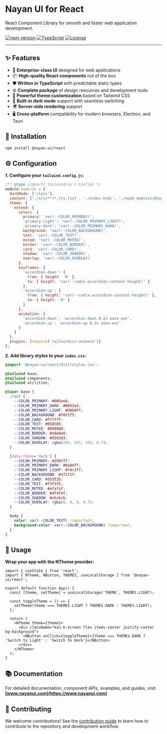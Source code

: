 # Nayan UI for React

React Component Library for smooth and faster web application development.

[![npm version](https://badge.fury.io/js/@nayan-ui%2Freact.svg)](https://badge.fury.io/js/@nayan-ui%2Freact)
[![TypeScript](https://img.shields.io/badge/TypeScript-Ready-blue.svg)](https://www.typescriptlang.org/)
[![License](https://img.shields.io/npm/l/@nayan-ui/react.svg)](https://github.com/ursnj/nayan/blob/main/LICENSE)

---

## ✨ Features

- 🌈 **Enterprise-class UI** designed for web applications
- 📦 **High-quality React components** out of the box
- 🛡 **Written in TypeScript** with predictable static types
- ⚙️ **Complete package** of design resources and development tools
- 🎨 **Powerful theme customization** based on Tailwind CSS
- 🌙 **Built-in dark mode** support with seamless switching
- 🌍 **Server-side rendering** support
- 🖥 **Cross-platform** compatibility for modern browsers, Electron, and Tauri

## 🔨 Installation

```bash
npm install @nayan-ui/react
```

## ⚙️ Configuration

**1. Configure your `tailwind.config.js`:**

```javascript
/** @type {import('tailwindcss').Config} */
module.exports = {
  darkMode: ['class'],
  content: ['./src/**/*.{ts,tsx}', './index.html', './node_modules/@nayan-ui/react/dist/**/*.{js,jsx,ts,tsx}'],
  theme: {
    extend: {
      colors: {
        primary: 'var(--COLOR_PRIMARY)',
        'primary-light': 'var(--COLOR_PRIMARY_LIGHT)',
        'primary-dark': 'var(--COLOR_PRIMARY_DARK)',
        background: 'var(--COLOR_BACKGROUND)',
        text: 'var(--COLOR_TEXT)',
        muted: 'var(--COLOR_MUTED)',
        border: 'var(--COLOR_BORDER)',
        card: 'var(--COLOR_CARD)',
        shadow: 'var(--COLOR_SHADOW)',
        overlay: 'var(--COLOR_OVERLAY)'
      },
      keyframes: {
        'accordion-down': {
          from: { height: '0' },
          to: { height: 'var(--radix-accordion-content-height)' }
        },
        'accordion-up': {
          from: { height: 'var(--radix-accordion-content-height)' },
          to: { height: '0' }
        }
      },
      animation: {
        'accordion-down': 'accordion-down 0.2s ease-out',
        'accordion-up': 'accordion-up 0.2s ease-out'
      }
    }
  },
  plugins: [require('tailwindcss-animate')]
};
```

**2. Add library styles to your `index.css`:**

```css
@import '@nayan-ui/react/dist/styles.css';

@tailwind base;
@tailwind components;
@tailwind utilities;

@layer base {
  :root {
    --COLOR_PRIMARY: #005ee6;
    --COLOR_PRIMARY_DARK: #0043a3;
    --COLOR_PRIMARY_LIGHT: #0069ff;
    --COLOR_BACKGROUND: #f0f2f5;
    --COLOR_CARD: #ffffff;
    --COLOR_TEXT: #050505;
    --COLOR_MUTED: #808080;
    --COLOR_BORDER: #e0e0e0;
    --COLOR_SHADOW: #d3d3d3;
    --COLOR_OVERLAY: rgba(255, 255, 255, 0.7);
  }

  [data-theme='dark'] {
    --COLOR_PRIMARY: #2997ff;
    --COLOR_PRIMARY_DARK: #0a84ff;
    --COLOR_PRIMARY_LIGHT: #7dc1ff;
    --COLOR_BACKGROUND: #1f1f1f;
    --COLOR_CARD: #353535;
    --COLOR_TEXT: #f5f5f5;
    --COLOR_MUTED: #afafaf;
    --COLOR_BORDER: #4f4f4f;
    --COLOR_SHADOW: #cbcbcb;
    --COLOR_OVERLAY: rgba(0, 0, 0, 0.7);
  }

  body {
    color: var(--COLOR_TEXT) !important;
    background-color: var(--COLOR_BACKGROUND) !important;
  }
}
```

## 🚀 Usage

**Wrap your app with the NTheme provider:**

```tsx
import { useState } from 'react';
import { NTheme, NButton, THEMES, useLocalStorage } from '@nayan-ui/react';

export default function App() {
  const [theme, setTheme] = useLocalStorage('THEME', THEMES.LIGHT);

  const toggleTheme = () => {
    setTheme(theme === THEMES.LIGHT ? THEMES.DARK : THEMES.LIGHT);
  };

  return (
    <NTheme theme={theme}>
      <div className="min-h-screen flex items-center justify-center bg-background">
        <NButton onClick={toggleTheme}>{theme === THEMES.DARK ? 'Switch to Light' : 'Switch to Dark'}</NButton>
      </div>
    </NTheme>
  );
}
```

## 📚 Documentation

For detailed documentation, component APIs, examples, and guides, visit **[www.nayanui.com](https://www.nayanui.com)**

## 🤝 Contributing

We welcome contributions! See the [contribution guide](https://www.nayanui.com/contributions) to learn how to contribute to the repository and development workflow.
